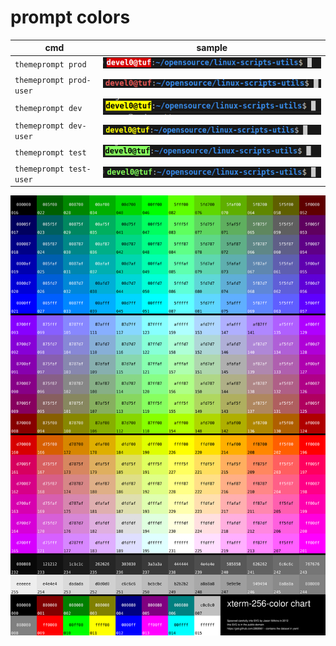 # prompt colors

| cmd                     | sample                                   |
| ----------------------- | ---------------------------------------- |
| `themeprompt prod`      | ![](../_files/themeprompt-prod.png)      |
| `themeprompt prod-user` | ![](../_files/themeprompt-prod-user.png) |
| `themeprompt dev`       | ![](../_files/themeprompt-dev.png)       |
| `themeprompt dev-user`  | ![](../_files/themeprompt-dev-user.png)  |
| `themeprompt test`      | ![](../_files/themeprompt-test.png)      |
| `themeprompt test-user` | ![](../_files/themeprompt-test-user.png) |

![](../_files/xterm-256color.svg)

